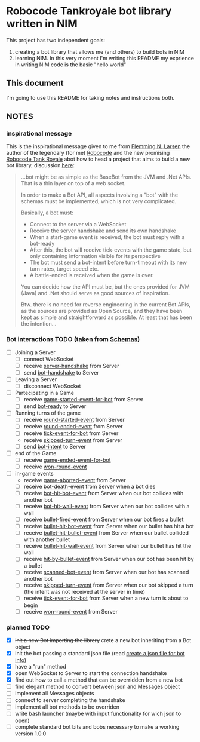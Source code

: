 # Robocode Tankroyale bot library written in NIM
This project has two independent goals:
1. creating a bot library that allows me (and others) to build bots in NIM
1. learning NIM. In this very moment I'm writing this README my exprience in writing NIM code is the basic "hello world"

## This document
I'm going to use this README for taking notes and instructions both.

## NOTES
### inspirational message
This is the inspirational message given to me from [Flemming N. Larsen](https://github.com/flemming-n-larsen) the author of the legendary (for me) [Robocode](https://robocode.sourceforge.io/) and the new promising [Robocode Tank Royale](https://robocode-dev.github.io/tank-royale/) abot how to head a project that aims to build a new bot library, discussion [here](https://github.com/robocode-dev/tank-royale/discussions/52):

>...bot might be as simple as the BaseBot from the JVM and .Net APIs. That is a thin layer on top of a web socket.
>
>In order to make a Bot API, all aspects involving a "bot" with the schemas must be implemented, which is not very complicated.
>
>Basically, a bot must:
>- Connect to the server via a WebSocket
>- Receive the server handshake and send its own handshake
>- When a start-game event is received, the bot must reply with a bot-ready
>- After this, the bot will receive tick-events with the game state, but only containing information visible for its perspective
>- The bot must send a bot-intent before turn-timeout with its new turn rates, target speed etc.
>- A battle-ended is received when the game is over.
>
>You can decide how the API must be, but the ones provided for JVM (Java) and .Net should serve as good sources of inspiration.
>
>Btw. there is no need for reverse engineering in the current Bot APIs, as the sources are provided as Open Source, and they have been kept as simple and straightforward as possible. At least that has been the intention...

### Bot interactions TODO (taken from [Schemas](https://github.com/robocode-dev/tank-royale/tree/master/schema/schemas#readme))
- [ ] Joining a Server
    - [ ] connect WebSocket
    - [ ] receive [server-handshake](https://github.com/robocode-dev/tank-royale/blob/master/schema/schemas/server-handshake.yaml) from Server
    - [ ] send [bot-handshake](https://github.com/robocode-dev/tank-royale/blob/master/schema/schemas/bot-handshake.yaml) to Server
- [ ] Leaving a Server
    - [ ] disconnect WebSocket
- [ ] Partecipating in a Game
    - [ ] receive [game-started-event-for-bot](https://github.com/robocode-dev/tank-royale/blob/master/schema/schemas/game-started-event-for-bot.yaml) from Server
    - [ ] send [bot-ready](https://github.com/robocode-dev/tank-royale/blob/master/schema/schemas/bot-ready.yaml) to Server
- [ ] Running turns of the game
    - [ ] receive [round-started-event](https://github.com/robocode-dev/tank-royale/blob/master/schema/schemas/round-started-event.yaml) from Server
    - [ ] receive [round-ended-event](https://github.com/robocode-dev/tank-royale/blob/master/schema/schemas/round-ended-event.yaml) from Server
    - [ ] receive [tick-event-for-bot](https://github.com/robocode-dev/tank-royale/blob/master/schema/schemas/tick-event-for-bot.yaml) from Server
    - receive [skipped-turn-event](https://github.com/robocode-dev/tank-royale/blob/master/schema/schemas/skipped-turn-event.yaml) from Server
    - [ ] send [bot-intent](https://github.com/robocode-dev/tank-royale/blob/master/schema/schemas/bot-intent.yaml) to Server
- [ ] end of the Game
    - [ ] receive [game-ended-event-for-bot](https://github.com/robocode-dev/tank-royale/blob/master/schema/schemas/game-ended-event-for-bot.yaml)
    - [ ] receive [won-round-event](https://github.com/robocode-dev/tank-royale/blob/master/schema/schemas/won-round-event.yaml)
- [ ] in-game events
    - receive [game-aborted-event](https://github.com/robocode-dev/tank-royale/blob/master/schema/schemas/game-aborted-event.yaml) from Server
    - [ ] receive [bot-death-event](https://github.com/robocode-dev/tank-royale/blob/master/schema/schemas/bot-death-event.yaml) from Server when a bot dies
    - [ ] receive [bot-hit-bot-event](https://github.com/robocode-dev/tank-royale/blob/master/schema/schemas/bot-hit-bot-event.yaml) from Server when our bot collides with another bot
    - [ ] receive [bot-hit-wall-event](https://github.com/robocode-dev/tank-royale/blob/master/schema/schemas/bot-hit-wall-event.yaml) from Server when our bot collides with a wall
    - [ ] receive [bullet-fired-event](https://github.com/robocode-dev/tank-royale/blob/master/schema/schemas/bullet-fired-event.yaml) from Server when our bot fires a bullet
    - [ ] receive [bullet-hit-bot-event](https://github.com/robocode-dev/tank-royale/blob/master/schema/schemas/bullet-hit-bot-event.yaml) from Server when our bullet has hit a bot
    - [ ] receive [bullet-hit-bullet-event](https://github.com/robocode-dev/tank-royale/blob/master/schema/schemas/bullet-hit-bullet-event.yaml) from Server when our bullet collided with another bullet
    - [ ] receive [bullet-hit-wall-event](https://github.com/robocode-dev/tank-royale/blob/master/schema/schemas/bullet-hit-wall-event.yaml) from Server when our bullet has hit the wall
    - [ ] receive [hit-by-bullet-event](https://github.com/robocode-dev/tank-royale/blob/master/schema/schemas/hit-by-bullet-event.yaml) from Server when our bot has been hit by a bullet
    - [ ] receive [scanned-bot-event](https://github.com/robocode-dev/tank-royale/blob/master/schema/schemas/scanned-bot-event.yaml) from Server when our bot has scanned another bot
    - [ ] receive [skipped-turn-event](https://github.com/robocode-dev/tank-royale/blob/master/schema/schemas/skipped-turn-event.yaml) from Server when our bot skipped a turn (the intent was not received at the server in time)
    - [ ] receive [tick-event-for-bot](https://github.com/robocode-dev/tank-royale/blob/master/schema/schemas/tick-event-for-bot.yaml) from Server when a new turn is about to begin
    - [ ] receive [won-round-event](https://github.com/robocode-dev/tank-royale/blob/master/schema/schemas/won-round-event.yaml) from Server

### planned TODO
- [x] ~~init a new Bot importing the library~~ crete a new bot inheriting from a Bot object
- [x] init the bot passing a standard json file (read [create a json file for bot info](https://robocode-dev.github.io/tank-royale/tutorial/my-first-bot.html#create-a-json-file-for-bot-info))
- [x] have a "run" method
- [x] open WebSocket to Server to start the connection handshake
- [x] find out how to call a method that can be overridden from a new bot
- [ ] find elegant method to convert between json and Messages object
- [ ] implement all Messages objects
- [ ] connect to server completing the handshake
- [ ] implement all bot methods to be overriden
- [ ] write bash launcher (maybe with input functionality for wich json to open)
- [ ] complete standard bot bits and bobs necessary to make a working version 1.0.0